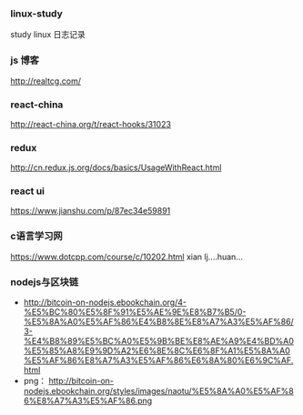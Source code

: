### linux-study
study linux 日志记录

### js 博客
http://realtcg.com/

### react-china
http://react-china.org/t/react-hooks/31023

### redux
http://cn.redux.js.org/docs/basics/UsageWithReact.html

### react ui
https://www.jianshu.com/p/87ec34e59891

### c语言学习网
https://www.dotcpp.com/course/c/10202.html
xian lj....huan...

### nodejs与区块链
- http://bitcoin-on-nodejs.ebookchain.org/4-%E5%BC%80%E5%8F%91%E5%AE%9E%E8%B7%B5/0-%E5%8A%A0%E5%AF%86%E4%B8%8E%E8%A7%A3%E5%AF%86/3-%E4%B8%89%E5%BC%A0%E5%9B%BE%E8%AE%A9%E4%BD%A0%E5%85%A8%E9%9D%A2%E6%8E%8C%E6%8F%A1%E5%8A%A0%E5%AF%86%E8%A7%A3%E5%AF%86%E6%8A%80%E6%9C%AF.html
- png： http://bitcoin-on-nodejs.ebookchain.org/styles/images/naotu/%E5%8A%A0%E5%AF%86%E8%A7%A3%E5%AF%86.png
